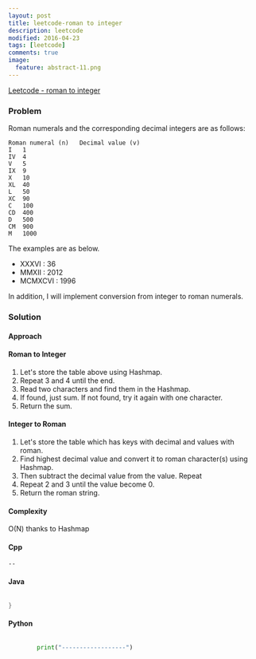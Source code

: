 ```yaml
---
layout: post
title: leetcode-roman to integer
description: leetcode
modified: 2016-04-23
tags: [leetcode]
comments: true
image:
  feature: abstract-11.png
---
```

[Leetcode - roman to integer](https://leetcode.com/problems/roman-to-integer/)

### Problem

Roman numerals and the corresponding decimal integers are as follows:

```
Roman numeral (n)	Decimal value (v)
I	1
IV	4
V	5
IX	9
X	10
XL	40
L	50
XC	90
C	100
CD	400
D	500
CM	900
M	1000
```

The examples are as below. 

- XXXVI : 36
- MMXII : 2012 
- MCMXCVI : 1996

In addition, I will implement conversion from integer to roman numerals.

### Solution 

#### Approach

#### Roman to Integer

1. Let's store the table above using Hashmap. 
2. Repeat 3 and 4 until the end.
3. Read two characters and find them in the Hashmap. 
4. If found, just sum. If not found, try it again with one character.  
5. Return the sum.

#### Integer to Roman 

1. Let's store the table which has keys with decimal and values with roman. 
2. Find highest decimal value and convert it to roman character(s) using Hashmap. 
3. Then subtract the decimal value from the value. Repeat  
4. Repeat 2 and 3 until the value become 0.
5. Return the roman string. 

#### Complexity

O(N) thanks to Hashmap

#### Cpp

```
--
```
#### Java

```java

}
```

#### Python

```python

		print("------------------")
```
